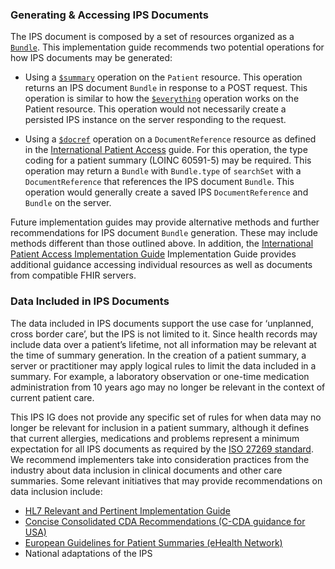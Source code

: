 ### Generating & Accessing IPS Documents

The IPS document is composed by a set of resources organized as a [`Bundle`](https://hl7.org/fhir/uv/ips/StructureDefinition/Bundle-uv-ips). This implementation guide recommends two potential operations for how IPS documents may be generated:

-	Using a [`$summary`](http://hl7.org/fhir/uv/ips/OperationDefinition-summary.html) operation on the `Patient` resource. This operation returns an IPS document `Bundle` in response to a POST request. This operation is similar to how the [`$everything`](https://www.hl7.org/fhir/operation-patient-everything.html) operation works on the Patient resource. This operation would not necessarily create a persisted IPS instance on the server responding to the request. 

-	Using a [`$docref`](http://build.fhir.org/ig/HL7/fhir-ipa/OperationDefinition-docref.html) operation on a `DocumentReference` resource as defined in the [International Patient Access](https://hl7.org/fhir/uv/ipa/) guide. For this operation, the type coding for a patient summary (LOINC 60591-5) may be required. This operation may return a `Bundle` with `Bundle.type` of `searchSet` with a `DocumentReference` that references the IPS document `Bundle`.  This operation would generally create a saved IPS `DocumentReference` and `Bundle` on the server. 

Future implementation guides may provide alternative methods and further recommendations for IPS document `Bundle` generation. These may include methods different than those outlined above. In addition, the  [International Patient Access Implementation Guide](https://hl7.org/fhir/uv/ipa) Implementation Guide provides additional guidance accessing individual resources as well as documents from compatible FHIR servers. 

### Data Included in IPS Documents

The data included in IPS documents support the use case for ‘unplanned, cross border care’, but the IPS is not limited to it. Since health records may include data over a patient’s lifetime, not all information may be relevant at the time of summary generation. In the creation of a patient summary, a server or practitioner may apply logical rules to limit the data included in a summary. For example, a laboratory observation or one-time medication administration from 10 years ago may no longer be relevant in the context of current patient care. 

This IPS IG does not provide any specific set of rules for when data may no longer be relevant for inclusion in a patient summary, although it defines that current allergies, medications and problems represent a minimum expectation for all IPS documents as required by the [ISO 27269 standard](https://www.iso.org/standard/79491.html). We recommend implementers take into consideration practices from the industry about data inclusion in clinical documents and other care summaries. Some relevant initiatives that may provide recommendations on data inclusion include:

-	[HL7 Relevant and Pertinent Implementation Guide](https://www.hl7.org/implement/standards/product_brief.cfm?product_id=453)
-	[Concise Consolidated CDA Recommendations (C-CDA guidance for USA)](http://www.commonwellalliance.org/wp-content/uploads/2018/07/Carequality_CommonWell_Improve_C-CDA_06-15-2018_V1.pdf) 
- [European Guidelines for Patient Summaries (eHealth Network)](https://ec.europa.eu/health/sites/default/files/ehealth/docs/ehn_guidelines_patientsummary_en.pdf) 
-	National adaptations of the IPS

